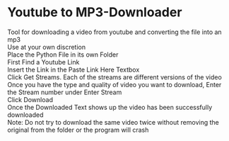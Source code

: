 # Youtube to MP3-Downloader
Tool for downloading a video from youtube and converting the file into an mp3 </br>
Use at your own discretion </br>
Place the Python File in its own Folder </br>
First Find a Youtube Link </br>
Insert the Link in the Paste Link Here Textbox </br>
Click Get Streams. Each of the streams are different versions of the video </br>
Once you have the type and quality of video you want to download, Enter the Stream number under Enter Stream </br>
Click Download </br>
Once the Downloaded Text shows up the video has been successfully downloaded </br>
Note: Do not try to download the same video twice without removing the original from the folder or the program will crash  </br>
